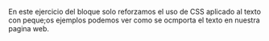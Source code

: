 En este ejercicio del bloque solo reforzamos el uso de CSS aplicado al texto
con peque;os ejemplos podemos ver como se ocmporta el texto en nuestra pagina web.